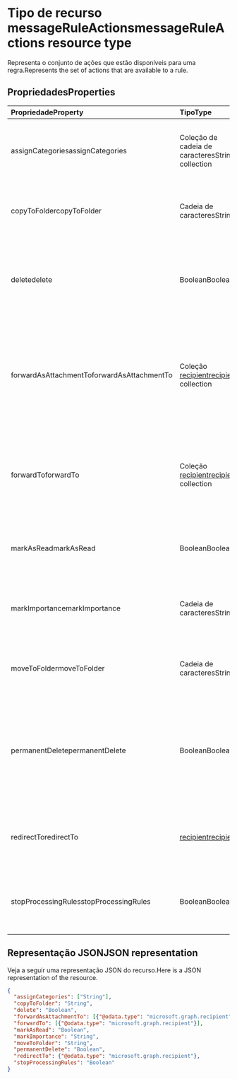 # <a name="messageruleactions-resource-type"></a><span data-ttu-id="db933-101">Tipo de recurso messageRuleActions</span><span class="sxs-lookup"><span data-stu-id="db933-101">messageRuleActions resource type</span></span>


<span data-ttu-id="db933-102">Representa o conjunto de ações que estão disponíveis para uma regra.</span><span class="sxs-lookup"><span data-stu-id="db933-102">Represents the set of actions that are available to a rule.</span></span>

## <a name="properties"></a><span data-ttu-id="db933-103">Propriedades</span><span class="sxs-lookup"><span data-stu-id="db933-103">Properties</span></span>
| <span data-ttu-id="db933-104">Propriedade</span><span class="sxs-lookup"><span data-stu-id="db933-104">Property</span></span>     | <span data-ttu-id="db933-105">Tipo</span><span class="sxs-lookup"><span data-stu-id="db933-105">Type</span></span>   |<span data-ttu-id="db933-106">Descrição</span><span class="sxs-lookup"><span data-stu-id="db933-106">Description</span></span>|
|:---------------|:--------|:----------|
| <span data-ttu-id="db933-107">assignCategories</span><span class="sxs-lookup"><span data-stu-id="db933-107">assignCategories</span></span> | <span data-ttu-id="db933-108">Coleção de cadeia de caracteres</span><span class="sxs-lookup"><span data-stu-id="db933-108">String collection</span></span> | <span data-ttu-id="db933-109">Uma lista de categorias a serem atribuídas a uma mensagem.</span><span class="sxs-lookup"><span data-stu-id="db933-109">A list of categories to be assigned to a message.</span></span> |
| <span data-ttu-id="db933-110">copyToFolder</span><span class="sxs-lookup"><span data-stu-id="db933-110">copyToFolder</span></span> | <span data-ttu-id="db933-111">Cadeia de caracteres</span><span class="sxs-lookup"><span data-stu-id="db933-111">String</span></span> | <span data-ttu-id="db933-112">O ID de uma pasta para a qual uma mensagem deve ser copiada.</span><span class="sxs-lookup"><span data-stu-id="db933-112">The ID of a folder that a message is to be copied to.</span></span> |
| <span data-ttu-id="db933-113">delete</span><span class="sxs-lookup"><span data-stu-id="db933-113">delete</span></span> | <span data-ttu-id="db933-114">Boolean</span><span class="sxs-lookup"><span data-stu-id="db933-114">Boolean</span></span> | <span data-ttu-id="db933-115">Indica se uma mensagem deve ser movida para a pasta Itens Excluídos.</span><span class="sxs-lookup"><span data-stu-id="db933-115">Indicates whether a message should be moved to the Deleted Items folder.</span></span> |
| <span data-ttu-id="db933-116">forwardAsAttachmentTo</span><span class="sxs-lookup"><span data-stu-id="db933-116">forwardAsAttachmentTo</span></span> | <span data-ttu-id="db933-117">Coleção [recipient](recipient.md)</span><span class="sxs-lookup"><span data-stu-id="db933-117">[recipient](recipient.md) collection</span></span> | <span data-ttu-id="db933-118">Os endereços de email dos destinatários para os quais uma mensagem deve ser encaminhada como um anexo.</span><span class="sxs-lookup"><span data-stu-id="db933-118">The email addresses of the recipients to which a message should be forwarded as an attachment.</span></span> |
| <span data-ttu-id="db933-119">forwardTo</span><span class="sxs-lookup"><span data-stu-id="db933-119">forwardTo</span></span> | <span data-ttu-id="db933-120">Coleção [recipient](recipient.md)</span><span class="sxs-lookup"><span data-stu-id="db933-120">[recipient](recipient.md) collection</span></span> | <span data-ttu-id="db933-121">Os endereços de email dos destinatários para os quais uma mensagem deve ser encaminhada.</span><span class="sxs-lookup"><span data-stu-id="db933-121">The email addresses of the recipients to which a message should be forwarded.</span></span> |
| <span data-ttu-id="db933-122">markAsRead</span><span class="sxs-lookup"><span data-stu-id="db933-122">markAsRead</span></span> | <span data-ttu-id="db933-123">Boolean</span><span class="sxs-lookup"><span data-stu-id="db933-123">Boolean</span></span> | <span data-ttu-id="db933-124">Indica se uma mensagem deve ser marcada como lida.</span><span class="sxs-lookup"><span data-stu-id="db933-124">Indicates whether a message should be marked as read.</span></span> |
| <span data-ttu-id="db933-125">markImportance</span><span class="sxs-lookup"><span data-stu-id="db933-125">markImportance</span></span> | <span data-ttu-id="db933-126">Cadeia de caracteres</span><span class="sxs-lookup"><span data-stu-id="db933-126">String</span></span> | <span data-ttu-id="db933-127">Define a importância da mensagem, que pode ser: `low`, `normal`, `high`.</span><span class="sxs-lookup"><span data-stu-id="db933-127">Sets the importance of the message, which can be: `low`, `normal`, `high`.</span></span> |
| <span data-ttu-id="db933-128">moveToFolder</span><span class="sxs-lookup"><span data-stu-id="db933-128">moveToFolder</span></span> |  <span data-ttu-id="db933-129">Cadeia de caracteres</span><span class="sxs-lookup"><span data-stu-id="db933-129">String</span></span>| <span data-ttu-id="db933-130">O ID da pasta para a qual uma mensagem será movida.</span><span class="sxs-lookup"><span data-stu-id="db933-130">The ID of the folder that a message will be moved to.</span></span> |
| <span data-ttu-id="db933-131">permanentDelete</span><span class="sxs-lookup"><span data-stu-id="db933-131">permanentDelete</span></span> | <span data-ttu-id="db933-132">Boolean</span><span class="sxs-lookup"><span data-stu-id="db933-132">Boolean</span></span> | <span data-ttu-id="db933-133">Indica se uma mensagem deve ser excluída permanentemente e não salva na pasta Itens Excluídos.</span><span class="sxs-lookup"><span data-stu-id="db933-133">Indicates whether a message should be permanently deleted and not saved to the Deleted Items folder.</span></span> |
| <span data-ttu-id="db933-134">redirectTo</span><span class="sxs-lookup"><span data-stu-id="db933-134">redirectTo</span></span> | [<span data-ttu-id="db933-135">recipient</span><span class="sxs-lookup"><span data-stu-id="db933-135">recipient</span></span>](recipient.md) | <span data-ttu-id="db933-136">Os endereço de email para o qual uma mensagem deve ser redirecionada.</span><span class="sxs-lookup"><span data-stu-id="db933-136">The email address to which a message should be redirected.</span></span> |
| <span data-ttu-id="db933-137">stopProcessingRules</span><span class="sxs-lookup"><span data-stu-id="db933-137">stopProcessingRules</span></span> | <span data-ttu-id="db933-138">Boolean</span><span class="sxs-lookup"><span data-stu-id="db933-138">Boolean</span></span> | <span data-ttu-id="db933-139">Indica se regras subsequentes devem ser avaliadas.</span><span class="sxs-lookup"><span data-stu-id="db933-139">Indicates whether subsequent rules should be evaluated.</span></span> |


## <a name="json-representation"></a><span data-ttu-id="db933-140">Representação JSON</span><span class="sxs-lookup"><span data-stu-id="db933-140">JSON representation</span></span>
<span data-ttu-id="db933-141">Veja a seguir uma representação JSON do recurso.</span><span class="sxs-lookup"><span data-stu-id="db933-141">Here is a JSON representation of the resource.</span></span>

<!-- {
  "blockType": "resource",
  "optionalProperties": [
   ],
  "@odata.type": "microsoft.graph.messageRuleActions"
}-->

```json
{
  "assignCategories": ["String"],
  "copyToFolder": "String",
  "delete": "Boolean",
  "forwardAsAttachmentTo": [{"@odata.type": "microsoft.graph.recipient"}],
  "forwardTo": [{"@odata.type": "microsoft.graph.recipient"}],
  "markAsRead": "Boolean",
  "markImportance": "String",
  "moveToFolder": "String",
  "permanentDelete": "Boolean",
  "redirectTo": {"@odata.type": "microsoft.graph.recipient"},
  "stopProcessingRules": "Boolean"
}

```

<!-- uuid: 8fcb5dbc-d5aa-4681-8e31-b001d5168d79
2015-10-25 14:57:30 UTC -->
<!-- {
  "type": "#page.annotation",
  "description": "messageRuleActions resource",
  "keywords": "",
  "section": "documentation",
  "tocPath": ""
}-->